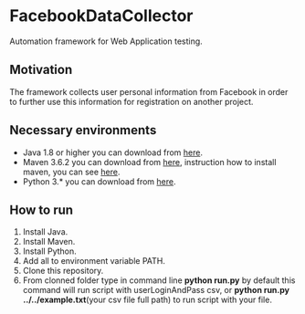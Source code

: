 # FacebookDataCollector

Automation framework for Web Application testing.

## Motivation

The framework collects user personal information from Facebook in order to further use this information for registration on another project.

## Necessary environments

* Java 1.8 or higher you can download from [here](https://java.com/ru/download/).
* Maven 3.6.2 you can download from [here](https://maven.apache.org/download.cgi), instruction how to install maven, you can see [here](https://maven.apache.org/install.html).
* Python 3.* you can download from [here](https://www.python.org/downloads/).

## How to run

1. Install Java.
2. Install Maven.
3. Install Python.
4. Add all to environment variable PATH.
5. Clone this repository.
6. From clonned folder type in command line __python run.py__ by default this command will run script with userLoginAndPass csv, or __python run.py ../../example.txt__(your csv file full path) to run script with your file.

